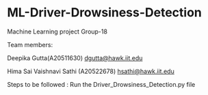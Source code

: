 # ML-Driver-Drowsiness-Detection

Machine Learning project Group-18

Team members:

Deepika Gutta(A20511630) dgutta@hawk.iit.edu

Hima Sai Vaishnavi Sathi (A20522678) hsathi@hawk.iit.edu

Steps to be followed :
Run the Driver_Drowsiness_Detection.py file
